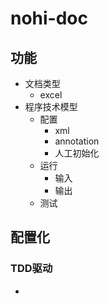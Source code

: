 # nohi-doc

## 功能
* 文档类型
  * excel
* 程序技术模型
  * 配置
    * xml
    * annotation
    * 人工初始化
  * 运行
    * 输入
    * 输出
  * 测试

## 配置化
### TDD驱动
* 
